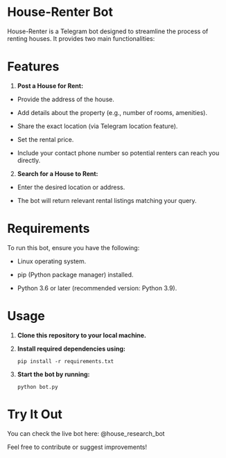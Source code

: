 # House-Renter Bot

House-Renter is a Telegram bot designed to streamline the process of renting houses. It provides two main functionalities:

# Features

1. **Post a House for Rent:**

 * Provide the address of the house.
  
 * Add details about the property (e.g., number of rooms, amenities).
  
 * Share the exact location (via Telegram location feature).
  
 * Set the rental price.
  
 * Include your contact phone number so potential renters can reach you directly.

2. **Search for a House to Rent:**

 * Enter the desired location or address.
  
 * The bot will return relevant rental listings matching your query.

# Requirements

To run this bot, ensure you have the following:

 * Linux operating system.
  
 * pip (Python package manager) installed.
  
 * Python 3.6 or later (recommended version: Python 3.9).

# Usage

1. **Clone this repository to your local machine.**

2. **Install required dependencies using:**

    ```pip install -r requirements.txt```

3. **Start the bot by running:**

    ```python bot.py```

# Try It Out

You can check the live bot here: @house_research_bot

Feel free to contribute or suggest improvements!

